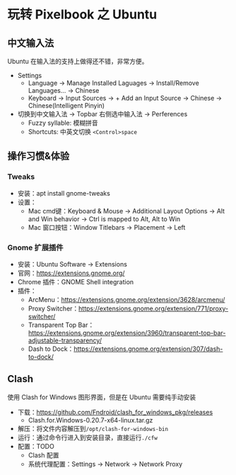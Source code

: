# 玩转 Pixelbook 之 Ubuntu

## 中文输入法

Ubuntu 在输入法的支持上做得还不错，非常方便。

* Settings
  * Language -> Manage Installed Laguages -> Install/Remove Languages... -> Chinese
  * Keyboard -> Input Sources -> + Add an Input Source -> Chinese -> Chinese(Intelligent Pinyin)
* 切换到中文输入法 -> Topbar 右侧选中输入法 -> Perferences
  * Fuzzy syllable: 模糊拼音
  * Shortcuts: 中英文切换 `<Control>space`

## 操作习惯&体验

### Tweaks

* 安装：apt install gnome-tweaks
* 设置：
  * Mac cmd键：Keyboard & Mouse -> Additional Layout Options -> Alt and Win behavior -> Ctrl is mapped to Alt, Alt to Win
  * Mac 窗口按钮：Window Titlebars -> Placement -> Left

### Gnome 扩展插件

* 安装：Ubuntu Software -> Extensions
* 官网：<https://extensions.gnome.org/>
* Chrome 插件：GNOME Shell integration
* 插件：
  * ArcMenu：<https://extensions.gnome.org/extension/3628/arcmenu/>
  * Proxy Switcher：<https://extensions.gnome.org/extension/771/proxy-switcher/>
  * Transparent Top Bar：<https://extensions.gnome.org/extension/3960/transparent-top-bar-adjustable-transparency/>
  * Dash to Dock：<https://extensions.gnome.org/extension/307/dash-to-dock/>

## Clash

使用 Clash for Windows 图形界面，但是在 Ubuntu 需要纯手动安装

* 下载：<https://github.com/Fndroid/clash_for_windows_pkg/releases>
  * Clash.for.Windows-0.20.7-x64-linux.tar.gz
* 解压：将文件内容解压到`/opt/clash-for-windows-bin`
* 运行：通过命令行进入到安装目录，直接运行`./cfw`
* 配置：TODO
  * Clash 配置
  * 系统代理配置：Settings -> Network -> Network Proxy
